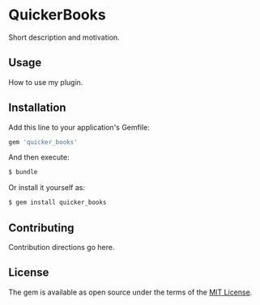 # QuickerBooks
Short description and motivation.

## Usage
How to use my plugin.

## Installation
Add this line to your application's Gemfile:

```ruby
gem 'quicker_books'
```

And then execute:
```bash
$ bundle
```

Or install it yourself as:
```bash
$ gem install quicker_books
```

## Contributing
Contribution directions go here.

## License
The gem is available as open source under the terms of the [MIT License](https://opensource.org/licenses/MIT).
